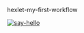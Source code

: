 hexlet-my-first-workflow

[![say-hello](https://github.com/volkbav/hexlet-my-first-workflow/actions/workflows/say-hello.yml/badge.svg)](https://github.com/volkbav/hexlet-my-first-workflow/actions/workflows/say-hello.yml)
